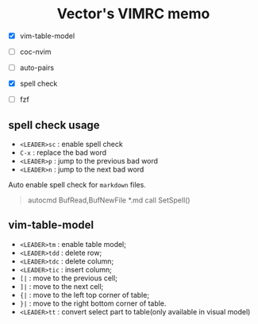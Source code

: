 <h1 align="center"> Vector's VIMRC memo </h1>

- [x] vim-table-model
- [ ] coc-nvim
- [ ] auto-pairs
- [x] spell check
- [ ] fzf


## spell check usage 

- `<LEADER>sc` : enable spell check
- `C-x` : replace the bad word
- `<LEADER>p` : jump to the previous bad word
- `<LEADER>n` : jump to the next bad word

Auto enable spell check for `markdown` files.

>autocmd BufRead,BufNewFile *.md call SetSpell()


## vim-table-model

- `<LEADER>tm` : enable table model;
- `<LEADER>tdd` : delete row;
- `<LEADER>tdc` : delete column;
- `<LEADER>tic` : insert column;
- `[|` : move to the previous cell;
- `]|` : move to the next cell;
- `{|` : move to the left top corner of table;
- `}|` : move to the right bottom corner of table.
- `<LEADER>tt` : convert select part to table(only available in visual model)
